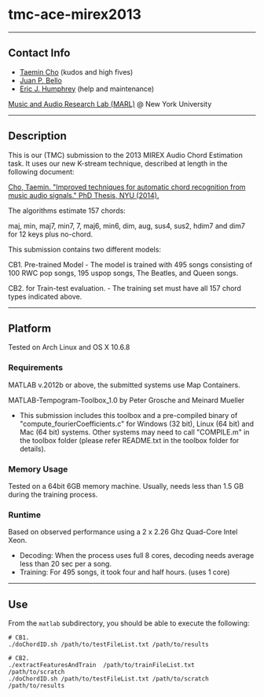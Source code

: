 # tmc-ace-mirex2013

----------------------------------------------------------------------
## Contact Info

* [Taemin Cho](tmc323@nyu.edu) (kudos and high fives)
* [Juan P. Bello](jpbello@nyu.edu)
* [Eric J. Humphrey](ejhumphrey@nyu.edu) (help and maintenance)

[Music and Audio Research Lab (MARL)](http://steinhardt.nyu.edu/marl/) @ New York University


----------------------------------------------------------------------
## Description

This is our (TMC) submission to the 2013 MIREX Audio Chord Estimation task.
It uses our new K-stream technique, described at length in the following document: 

[Cho, Taemin. "Improved techniques for automatic chord recognition from music audio signals." PhD Thesis, NYU (2014).](http://gradworks.umi.com/36/13/3613471.html)

The algorithms estimate 157 chords: 

maj, min, maj7, min7, 7, maj6, min6, dim, aug, sus4, sus2, hdim7 and dim7 for 12 keys plus no-chord.


This submission contains two different models:

CB1. Pre-trained Model - The model is trained with 495 songs consisting of 100 RWC pop songs, 195 uspop songs, The Beatles, and Queen songs.

CB2. for Train-test evaluation. - The training set must have all 157 chord types indicated above.

----------------------------------------------------------------------
## Platform

Tested on Arch Linux and OS X 10.6.8

### Requirements

MATLAB v.2012b or above, the submitted systems use Map Containers.

MATLAB-Tempogram-Toolbox_1.0 by Peter Grosche and Meinard Mueller 
* This submission includes this toolbox and a pre-compiled binary of "compute_fourierCoefficients.c" for Windows (32 bit), Linux (64 bit) and Mac (64 bit) systems. Other systems may need to call "COMPILE.m" in the toolbox folder (please refer README.txt in the toolbox folder for details).

### Memory Usage

Tested on a 64bit 6GB memory machine.
Usually, needs less than 1.5 GB during the training process.

### Runtime

Based on observed performance using a 2 x 2.26 Ghz Quad-Core Intel Xeon.

* Decoding: When the process uses full 8 cores, decoding needs average less than 20 sec per a song.
* Training: For 495 songs, it took four and half hours. (uses 1 core)

----------------------------------------------------------------------
## Use

From the `matlab` subdirectory, you should be able to execute the following:
```
# CB1.
./doChordID.sh /path/to/testFileList.txt /path/to/results

# CB2.
./extractFeaturesAndTrain  /path/to/trainFileList.txt  /path/to/scratch
./doChordID.sh /path/to/testFileList.txt /path/to/scratch /path/to/results
```
